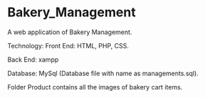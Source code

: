 # Bakery_Management
A web application of Bakery Management.

Technology:
Front End: HTML, PHP, CSS. 


Back End: xampp


Database: MySql (Database file with name as managements.sql).


Folder Product contains all the images of bakery cart items.

